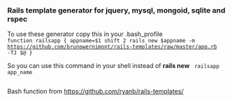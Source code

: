 ### Rails template generator for jquery, mysql, mongoid, sqlite and rspec

To use these generator copy this in your .bash_profile
<code>
  function railsapp {
    appname=$1
    shift 2
    rails new $appname -m https://github.com/brunowernimont/rails-templates/raw/master/app.rb -TJ $@
  }
</code>

So you can use this command in your shell instead of **rails new**
<code>
  railsapp app_name  
</code>

Bash function from https://github.com/ryanb/rails-templates/